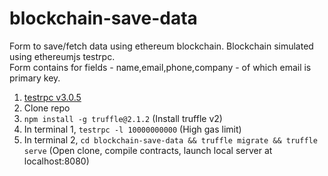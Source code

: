 # blockchain-save-data
Form to save/fetch data using ethereum blockchain. Blockchain simulated using ethereumjs testrpc.<br />
Form contains for fields - name,email,phone,company - of which email is primary key.

1. [testrpc v3.0.5](https://github.com/shivamdawer/testrpc)
2. Clone repo
3. `npm install -g truffle@2.1.2` (Install truffle v2)
4. In terminal 1, `testrpc -l 10000000000` (High gas limit)
5. In terminal 2, `cd blockchain-save-data && truffle migrate && truffle serve` (Open clone, compile contracts, launch local server at localhost:8080)

